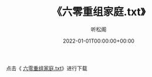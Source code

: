﻿---
title:  《六零重组家庭.txt》
date:   2022-01-01T00:00:00+00:00
author: 听松阁
layout: post
permalink: /六零重组家庭/
categories: 小说
tags: [小说]
---

点击《 [六零重组家庭.txt](http://img.660000.xyz/bookstukust/book/bntxt/10/六零重组家庭.txt)》进行下载